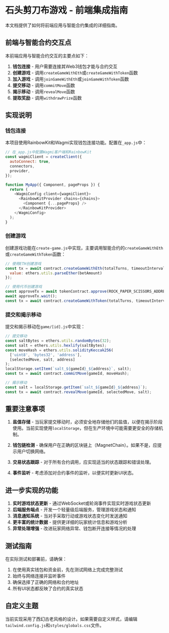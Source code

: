 # 石头剪刀布游戏 - 前端集成指南

本文档提供了如何将前端应用与智能合约集成的详细指南。

## 前端与智能合约交互点

本前端应用与智能合约交互的主要点如下：

1. **钱包连接** - 用户需要连接其Web3钱包才能与合约交互
2. **创建游戏** - 调用`createGameWithEth`或`createGameWithToken`函数
3. **加入游戏** - 调用`joinGameWithEth`或`joinGameWithToken`函数
4. **提交移动** - 调用`commitMove`函数
5. **揭示移动** - 调用`revealMove`函数
6. **提取奖励** - 调用`withdrawPrize`函数

## 实现说明

### 钱包连接

本项目使用RainbowKit和Wagmi实现钱包连接功能。配置在`_app.js`中：

```javascript
// 在_app.js中配置Wagmi客户端和RainbowKit
const wagmiClient = createClient({
  autoConnect: true,
  connectors,
  provider,
});

function MyApp({ Component, pageProps }) {
  return (
    <WagmiConfig client={wagmiClient}>
      <RainbowKitProvider chains={chains}>
        <Component {...pageProps} />
      </RainbowKitProvider>
    </WagmiConfig>
  );
}
```

### 创建游戏

创建游戏功能在`create-game.js`中实现，主要调用智能合约的`createGameWithEth`或`createGameWithToken`函数：

```javascript
// 使用ETH创建游戏
const tx = await contract.createGameWithEth(totalTurns, timeoutInterval, {
  value: ethers.utils.parseEther(betAmount)
});

// 使用代币创建游戏
const approveTx = await tokenContract.approve(ROCK_PAPER_SCISSORS_ADDRESS, 1);
await approveTx.wait();
const tx = await contract.createGameWithToken(totalTurns, timeoutInterval);
```

### 提交和揭示移动

提交和揭示移动在`game/[id].js`中实现：

```javascript
// 提交移动
const saltBytes = ethers.utils.randomBytes(32);
const salt = ethers.utils.hexlify(saltBytes);
const moveHash = ethers.utils.solidityKeccak256(
  ['uint8', 'bytes32', 'address'],
  [selectedMove, salt, address]
);
localStorage.setItem(`salt_${gameId}_${address}`, salt);
const tx = await contract.commitMove(gameId, moveHash);

// 揭示移动
const salt = localStorage.getItem(`salt_${gameId}_${address}`);
const tx = await contract.revealMove(gameId, selectedMove, salt);
```

## 重要注意事项

1. **盐值存储** - 当玩家提交移动时，必须安全地存储他们的盐值，以便在揭示阶段使用。当前实现使用`localStorage`，但在生产环境中可能需要更安全的存储机制。

2. **钱包链检测** - 确保用户在正确的区块链上（MagnetChain）。如果不是，应提示用户切换网络。

3. **交易状态跟踪** - 对于所有合约调用，应实现适当的状态跟踪和错误处理。

4. **事件监听** - 考虑添加对合约事件的监听，以便实时更新UI状态。

## 进一步实现的功能

1. **实时游戏状态更新** - 通过WebSocket或轮询事件实现实时游戏状态更新
2. **后端服务端点** - 开发一个轻量级后端服务，管理游戏状态和通知
3. **消息通知系统** - 当对手采取行动或游戏状态变化时发送通知
4. **更丰富的统计数据** - 提供更详细的玩家统计信息和游戏分析
5. **异常处理增强** - 改进玩家网络异常、钱包断开连接等情况的处理

## 测试指南

在实际测试和部署前，请确保：

1. 在使用真实钱包和资金前，先在测试网络上完成完整测试
2. 始终与网络连接并监听事件
3. 确保选择了正确的网络和合约地址
4. 所有UI状态都反映了合约的真实状态

## 自定义主题

当前实现采用了西幻古老风格的设计。如果需要自定义样式，请编辑`tailwind.config.js`和`styles/globals.css`文件。
